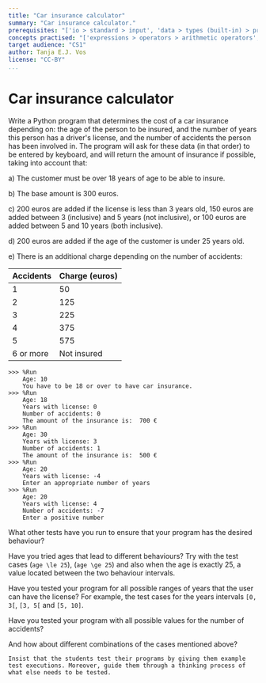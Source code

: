 ```yaml
---
title: "Car insurance calculator"
summary: "Car insurance calculator."
prerequisites: "['io > standard > input', 'data > types (built-in) > primitive > numeric', 'imperative programming > variables > variable declaration', 'imperative programming > variables > assignment']"
concepts practised: "['expressions > operators > arithmetic operators', 'control flow > conditionals', 'imperative programming > functions > algorithms', 'expressions > operators > relational operators']"
target audience: "CS1"
author: Tanja E.J. Vos
license: "CC-BY"
...
```


# Car insurance calculator





Write a Python program that determines the cost of a car insurance
depending on: the age of the person to be insured, and the number of
years this person has a driver's license, and the number of
accidents the person has been involved in. The program will ask for
these data (in that order) to be entered by keyboard, and will
return the amount of insurance if possible, taking into account
that:

a)  The customer must be over 18 years of age to be able to insure.

b)  The base amount is 300 euros.

c)  200 euros are added if the license is less than 3 years old, 150
    euros are added between 3 (inclusive) and 5 years (not
    inclusive), or 100 euros are added between 5 and 10 years (both
    inclusive).

d)  200 euros are added if the age of the customer is under 25 years
    old.

e)  There is an additional charge depending on the number of
    accidents:


**Accidents** | **Charge (euros)** 
---------------|--------------------
1             | 50                 
2             | 125                
3             | 225                
4             | 375                
5             | 575                
6 or more     | Not insured        

```small
>>> %Run 
    Age: 10
    You have to be 18 or over to have car insurance.
>>> %Run 
    Age: 18
    Years with license: 0
    Number of accidents: 0
    The amount of the insurance is:  700 €
>>> %Run 
    Age: 30
    Years with license: 3
    Number of accidents: 1
    The amount of the insurance is:  500 €
>>> %Run 
    Age: 20
    Years with license: -4
    Enter an appropriate number of years
>>> %Run 
    Age: 20
    Years with license: 4
    Number of accidents: -7
    Enter a positive number
```

What other tests have you run to ensure that your program has the
desired behaviour?

Have you tried ages that lead to different behaviours? Try with the
test cases (`age \le 25`), (`age \ge 25`) and also when the age is
exactly 25, a value located between the two behaviour intervals.

Have you tested your program for all possible ranges of years that
the user can have the license? For example, the test cases for the
years intervals `[0, 3[`, `[3, 5[` and `[5, 10]`.

Have you tested your program with all possible values for the number
of accidents?

And how about different combinations of the cases mentioned above?

```testruntile
Insist that the students test their programs by giving them example
test executions. Moreover, guide them through a thinking process of
what else needs to be tested.
```
